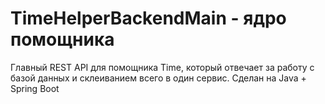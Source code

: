 # TimeHelperBackendMain - ядро помощника
Главный REST API для помощника Time, который отвечает за работу с базой данных и склеиванием всего в один сервис.
Сделан на Java + Spring Boot
